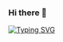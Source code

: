 ### Hi there 👋

[![Typing SVG](https://readme-typing-svg.herokuapp.com/?color=ff91a4&size=35&center=true&vCenter=true&width=1000&lines=HELLO,+My+name+is+Rafael+Alves;I'm+18+years+old;I'm+from+Brazil;I'm+Graduating+Information+Systems;Be+Welcome!+:%29)](https://git.io/typing-svg)
